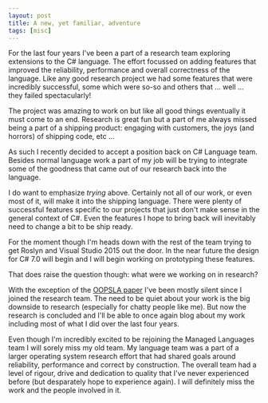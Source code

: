 ```yaml
---
layout: post
title: A new, yet familiar, adventure 
tags: [misc]
---
```

For the last four years I've been a part of a research team exploring extensions to the C# language.  The effort focussed on adding features that improved the reliability, performance and overall correctness of the language.  Like any good research project we had some features that were incredibly successful, some which were so-so and others that ... well ... they failed spectacularly!  

The project was amazing to work on but like all good things eventually it must come to an end.  Research is great fun but a part of me always missed being a part of a shipping product: engaging with customers, the joys (and horrors) of shipping code, etc ...  

As such I recently decided to accept a position back on C# Language team.  Besides normal language work a part of my job will be trying to integrate some of the goodness that came out of our research back into the language.  

I do want to emphasize *trying* above.  Certainly not all of our work, or even most of it, will make it into the shipping language.  There were plenty of successful features specific to our projects that just don't make sense in the general context of C#.  Even the features I hope to bring back will inevitably need to change a bit to be ship ready.  

For the moment though I'm heads down with the rest of the team trying to get Roslyn and Visual Studio 2015 out the door.  In the near future the design for C# 7.0 will begin and I will begin working on prototyping these features. 

That does raise the question though: what were we working on in research?

With the exception of the [OOPSLA paper](http://research.microsoft.com/pubs/170528/msr-tr-2012-79.pdf) I've been mostly silent since I joined the research team.  The need to be quiet about your work is the big downside to research (especially for chatty people like me).  But now the research is concluded and I'll be able to once again blog about my work including most of what I did over the last four years. 

Even though I'm incredibly excited to be rejoining the Managed Languages team I will sorely miss my old team.  My language team was a part of a larger operating system research effort that had shared goals around reliability, performance and correct by construction.  The overall team had a level of rigour, drive and dedication to quality that I've never experienced before (but desparately hope to experience again).  I will definitely miss the work and the people involved in it.  


